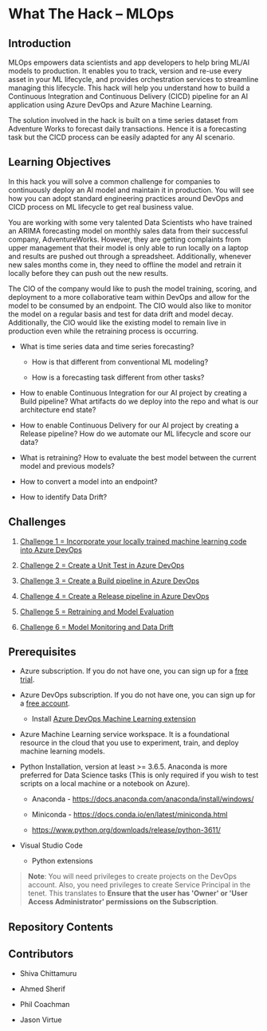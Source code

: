 # What The Hack – MLOps

## Introduction

MLOps empowers data scientists and app developers to help bring ML/AI models to
production. It enables you to track, version and re-use every asset in your ML
lifecycle, and provides orchestration services to streamline managing this
lifecycle. This hack will help you understand how to build a Continuous
Integration and Continuous Delivery (CICD) pipeline for an AI application using
Azure DevOps and Azure Machine Learning.

The solution involved in the hack is built on a time series dataset from
Adventure Works to forecast daily transactions. Hence it is a forecasting task
but the CICD process can be easily adapted for any AI scenario.

## Learning Objectives

In this hack you will solve a common challenge for companies to continuously
deploy an AI model and maintain it in production. You will see how you can adopt
standard engineering practices around DevOps and CICD process on ML lifecycle to
get real business value.

You are working with some very talented Data Scientists who have trained an ARIMA forecasting model on monthly sales data from their successful company, AdventureWorks. However, they are getting complaints from upper management that their model is only able to run locally on a laptop and results are pushed out through a spreadsheet. Additionally, whenever new sales months come in, they need to offline the model and retrain it locally before they can push out the new results.

The CIO of the company would like to push the model training, scoring, and deployment to a more collaborative team within DevOps and allow for the model to be consumed by an endpoint. The CIO would also like to monitor the model on a regular basis and test for data drift and model decay. Additionally, the CIO would like the existing model to remain live in production even while the retraining process is occurring.

- What is time series data and time series forecasting?

  - How is that different from conventional ML modeling?

  - How is a forecasting task different from other tasks?

- How to enable Continuous Integration for our AI project by creating a Build
  pipeline? What artifacts do we deploy into the repo and what is our
  architecture end state?

- How to enable Continuous Delivery for our AI project by creating a Release
  pipeline? How do we automate our ML lifecycle and score our data?

- What is retraining? How to evaluate the best model between the current model
  and previous models?

- How to convert a model into an endpoint?

- How to identify Data Drift?

## Challenges

1.  [Challenge 1 = Incorporate your locally trained machine learning code into Azure DevOps](Student/01-TimeSeriesForecasting.md)

2.  [Challenge 2 = Create a Unit Test in Azure
    DevOps](Student/02-UnitTesting.md)

3.  [Challenge 3 = Create a Build pipeline in Azure
    DevOps](Student/03-BuildPipeline.md)

4.  [Challenge 4 = Create a Release pipeline in Azure
    DevOps](Student/04-ReleasePipeline.md)

5.  [Challenge 5 = Retraining and Model
    Evaluation](Student/05-RetrainingAndEvaluation.md)

6.  [Challenge 6 = Model Monitoring and Data Drift](Student/06-MonitorDataDrift.md)

## Prerequisites

- Azure subscription. If you do not have one, you can sign up for a [free
  trial](https://azure.microsoft.com/en-us/free/).

- Azure DevOps subscription. If you do not have one, you can sign up for a
  [free account](https://azure.microsoft.com/en-us/services/devops/).

  - Install [Azure DevOps Machine Learning
    extension](https://marketplace.visualstudio.com/items?itemName=ms-air-aiagility.vss-services-azureml)

- Azure Machine Learning service workspace. It is a foundational resource in
  the cloud that you use to experiment, train, and deploy machine learning
  models.

- Python Installation, version at least \>= 3.6.5. Anaconda is more preferred
  for Data Science tasks (This is only required if you wish to test scripts on a local machine or a notebook on Azure).

  - Anaconda - <https://docs.anaconda.com/anaconda/install/windows/>

  - Miniconda - <https://docs.conda.io/en/latest/miniconda.html>

  - <https://www.python.org/downloads/release/python-3611/>

- Visual Studio Code

  - Python extensions

> **Note**: You will need privileges to create projects on the DevOps account.
> Also, you need privileges to create Service Principal in the tenet. This
> translates to **Ensure that the user has 'Owner' or 'User Access
> Administrator' permissions on the Subscription**.

## Repository Contents

## Contributors

- Shiva Chittamuru

- Ahmed Sherif

- Phil Coachman

- Jason Virtue
